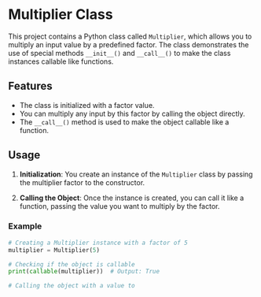 # Multiplier Class

This project contains a Python class called `Multiplier`, which allows you to multiply an input value by a predefined factor. The class demonstrates the use of special methods `__init__()` and `__call__()` to make the class instances callable like functions.

## Features
- The class is initialized with a factor value.
- You can multiply any input by this factor by calling the object directly.
- The `__call__()` method is used to make the object callable like a function.

## Usage

1. **Initialization**: 
   You create an instance of the `Multiplier` class by passing the multiplier factor to the constructor.

2. **Calling the Object**: 
   Once the instance is created, you can call it like a function, passing the value you want to multiply by the factor.

### Example

```python
# Creating a Multiplier instance with a factor of 5
multiplier = Multiplier(5)

# Checking if the object is callable
print(callable(multiplier))  # Output: True

# Calling the object with a value to
